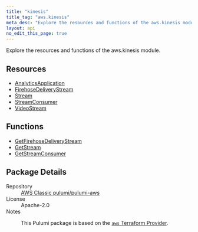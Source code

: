 ```yaml
---
title: "kinesis"
title_tag: "aws.kinesis"
meta_desc: "Explore the resources and functions of the aws.kinesis module."
layout: api
no_edit_this_page: true
---
```


<!-- WARNING: this file was generated by Pulumi Docs Generator. -->
<!-- Do not edit by hand unless you're certain you know what you are doing! -->

Explore the resources and functions of the aws.kinesis module.

<h2 id="resources">Resources</h2>
<ul class="api">
    <li><a href="analyticsapplication/" title="AnalyticsApplication"><span class="api-symbol api-symbol--resource"></span>AnalyticsApplication</a></li>
    <li><a href="firehosedeliverystream/" title="FirehoseDeliveryStream"><span class="api-symbol api-symbol--resource"></span>FirehoseDeliveryStream</a></li>
    <li><a href="stream/" title="Stream"><span class="api-symbol api-symbol--resource"></span>Stream</a></li>
    <li><a href="streamconsumer/" title="StreamConsumer"><span class="api-symbol api-symbol--resource"></span>StreamConsumer</a></li>
    <li><a href="videostream/" title="VideoStream"><span class="api-symbol api-symbol--resource"></span>VideoStream</a></li>
</ul>

<h2 id="functions">Functions</h2>
<ul class="api">
    <li><a href="getfirehosedeliverystream/" title="GetFirehoseDeliveryStream"><span class="api-symbol api-symbol--function"></span>GetFirehoseDeliveryStream</a></li>
    <li><a href="getstream/" title="GetStream"><span class="api-symbol api-symbol--function"></span>GetStream</a></li>
    <li><a href="getstreamconsumer/" title="GetStreamConsumer"><span class="api-symbol api-symbol--function"></span>GetStreamConsumer</a></li>
</ul>

<h2 id="package-details">Package Details</h2>
<dl class="package-details">
	<dt>Repository</dt>
	<dd><a href="https://github.com/pulumi/pulumi-aws">AWS Classic pulumi/pulumi-aws</a></dd>
	<dt>License</dt>
	<dd>Apache-2.0</dd>
	<dt>Notes</dt>
	<dd><p>This Pulumi package is based on the <a href="https://github.com/hashicorp/terraform-provider-aws"><code>aws</code> Terraform Provider</a>.</p>
</dd>
</dl>

